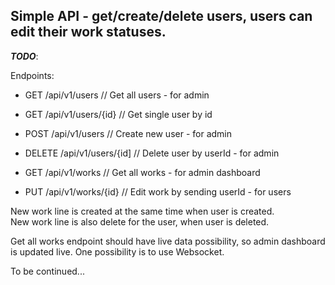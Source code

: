 ## Simple API - get/create/delete users, users can edit their work statuses.

***TODO***:

Endpoints:

- GET /api/v1/users // Get all users - for admin
- GET /api/v1/users/{id} // Get single user by id
- POST /api/v1/users // Create new user - for admin
- DELETE /api/v1/users/{id] // Delete user by userId - for admin


- GET /api/v1/works // Get all works - for admin dashboard
- PUT /api/v1/works/{id} // Edit work by sending userId - for users 

New work line is created at the same time when user is created.<br>
New work line is also delete for the user, when user is deleted.

Get all works endpoint should have live data possibility, so admin
dashboard is updated live. One possibility is to use Websocket.

To be continued...